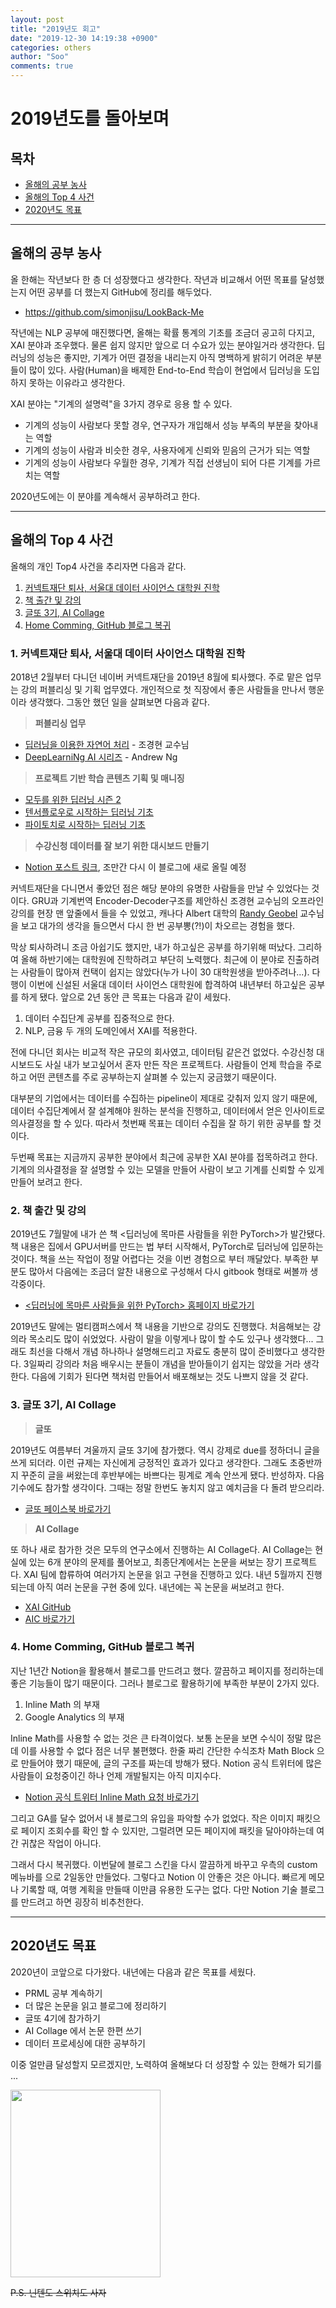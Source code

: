 ```yaml
---
layout: post
title: "2019년도 회고"
date: "2019-12-30 14:19:38 +0900"
categories: others
author: "Soo"
comments: true
---
```


# 2019년도를 돌아보며

## 목차
* [올해의 공부 농사](#올해의-공부-농사)
* [올해의 Top 4 사건](#올해의-top-4-사건)
* [2020년도 목표](#2020년도-목표)

---

## 올해의 공부 농사

올 한해는 작년보다 한 층 더 성장했다고 생각한다. 작년과 비교해서 어떤 목표를 달성했는지 어떤 공부를 더 했는지 GitHub에 정리를 해두었다.

* https://github.com/simonjisu/LookBack-Me

작년에는 NLP 공부에 매진했다면, 올해는 확률 통계의 기초를 조금더 공고히 다지고, XAI 분야과 조우했다. 물론 쉽지 않지만 앞으로 더 수요가 있는 분야일거라 생각한다. 딥러닝의 성능은 좋지만, 기계가 어떤 결정을 내리는지 아직 명백하게 밝히기 어려운 부분들이 많이 있다. 사람(Human)을 배제한 End-to-End 학습이 현업에서 딥러닝을 도입하지 못하는 이유라고 생각한다. 

XAI 분야는 "기계의 설명력"을 3가지 경우로 응용 할 수 있다. 
* 기계의 성능이 사람보다 못할 경우, 연구자가 개입해서 성능 부족의 부분을 찾아내는 역할
* 기계의 성능이 사람과 비슷한 경우, 사용자에게 신뢰와 믿음의 근거가 되는 역할
* 기계의 성능이 사람보다 우월한 경우, 기계가 직접 선생님이 되어 다른 기계를 가르치는 역할

2020년도에는 이 분야를 계속해서 공부하려고 한다.

---

## 올해의 Top 4 사건

올해의 개인 Top4 사건을 추리자면 다음과 같다.

1. [커넥트재단 퇴사, 서울대 데이터 사이언스 대학원 진학](#1-커넥트재단-퇴사-서울대-데이터-사이언스-대학원-진학)
2. [책 출간 및 강의](#2-책-출간-및-강의)
3. [글또 3기, AI Collage](#3-글또-3기-ai-collage)
4. [Home Comming, GitHub 블로그 복귀](#4-home-comming-github-블로그-복귀)

### 1. 커넥트재단 퇴사, 서울대 데이터 사이언스 대학원 진학

2018년 2월부터 다니던 네이버 커넥트재단을 2019년 8월에 퇴사했다. 주로 맡은 업무는 강의 퍼블리싱 및 기획 업무였다. 개인적으로 첫 직장에서 좋은 사람들을 만나서 행운이라 생각했다. 그동안 했던 일을 살펴보면 다음과 같다.

> **퍼블리싱 업무**
*  [딥러닝을 이용한 자연어 처리](https://www.edwith.org/deepnlp) - 조경현 교수님
*  [DeepLearniNg AI 시리즈](https://www.edwith.org/deeplearningai1) - Andrew Ng

> **프로젝트 기반 학습 콘텐츠 기획 및 매니징**
* [모두를 위한 딥러닝 시즌 2](https://deeplearningzerotoall.github.io/season2/)
* [텐서플로우로 시작하는 딥러닝 기초](https://www.edwith.org/boostcourse-dl-tensorflow)
* [파이토치로 시작하는 딥러닝 기초](https://www.edwith.org/boostcourse-dl-pytorch)

> **수강신청 데이터를 잘 보기 위한 대시보드 만들기**
* [Notion 포스트 링크](https://www.notion.so/simonjisu/87f45a6c9a264f43aa53c843157026ef), 조만간 다시 이 블로그에 새로 올릴 예정

커넥트재단을 다니면서 좋았던 점은 해당 분야의 유명한 사람들을 만날 수 있었다는 것이다. GRU과 기계번역 Encoder-Decoder구조를 제안하신 조경현 교수님의 오프라인 강의를 현장 맨 앞줄에서 들을 수 있었고, 캐나다 Albert 대학의 [Randy Geobel](https://www.ualberta.ca/science/about-us/contact-us/faculty-directory/randy-goebel) 교수님을 보고 대가의 생각을 들으면서 다시 한 번 공부뽕(?!)이 차오르는 경험을 했다.

막상 퇴사하려니 조금 아쉽기도 했지만, 내가 하고싶은 공부를 하기위해 떠났다. 그리하여 올해 하반기에는 대학원에 진학하려고 부단히 노력했다. 최근에 이 분야로 진출하려는 사람들이 많아져 컨택이 쉽지는 않았다(누가 나이 30 대학원생을 받아주려나...). 다행이 이번에 신설된 서울대 데이터 사이언스 대학원에 합격하여 내년부터 하고싶은 공부를 하게 됐다. 앞으로 2년 동안 큰 목표는 다음과 같이 세웠다.

1. 데이터 수집단계 공부를 집중적으로 한다.
2. NLP, 금융 두 개의 도메인에서 XAI를 적용한다.

전에 다니던 회사는 비교적 작은 규모의 회사였고, 데이터팀 같은건 없었다. 수강신청 대시보드도 사실 내가 보고싶어서 혼자 만든 작은 프로젝트다. 사람들이 언제 학습을 주로하고 어떤 콘텐츠를 주로 공부하는지 살펴볼 수 있는지 궁금했기 때문이다. 

대부분의 기업에서는 데이터를 수집하는 pipeline이 제대로 갖춰저 있지 않기 때문에, 데이터 수집단계에서 잘 설계해야 원하는 분석을 진행하고, 데이터에서 얻은 인사이트로 의사결정을 할 수 있다. 따라서 첫번째 목표는 데이터 수집을 잘 하기 위한 공부를 할 것이다. 

두번째 목표는 지금까지 공부한 분야에서 최근에 공부한 XAI 분야를 접목하려고 한다. 기계의 의사결정을 잘 설명할 수 있는 모델을 만들어 사람이 보고 기계를 신뢰할 수 있게 만들어 보려고 한다.


### 2. 책 출간 및 강의

2019년도 7월말에 내가 쓴 책 \<딥러닝에 목마른 사람들을 위한 PyTorch\>가 발간됐다. 책 내용은 집에서 GPU서버를 만드는 법 부터 시작해서, PyTorch로 딥러닝에 입문하는 것이다. 책을 쓰는 작업이 정말 어렵다는 것을 이번 경험으로 부터 깨달았다. 부족한 부분도 많아서 다음에는 조금더 알찬 내용으로 구성해서 다시 gitbook 형태로 써볼까 생각중이다.

* [\<딥러닝에 목마른 사람들을 위한 PyTorch\> 홈페이지 바로가기](https://bit.ly/딥목파)

2019년도 말에는 멀티캠퍼스에서 책 내용을 기반으로 강의도 진행했다. 처음해보는 강의라 목소리도 많이 쉬었었다. 사람이 말을 이렇게나 많이 할 수도 있구나 생각했다... 그래도 최선을 다해서 개념 하나하나 설명해드리고 자료도 충분히 많이 준비했다고 생각한다. 3일짜리 강의라 처음 배우시는 분들이 개념을 받아들이기 쉽지는 않았을 거라 생각한다. 다음에 기회가 된다면 책처럼 만들어서 배포해보는 것도 나쁘지 않을 것 같다.

### 3. 글또 3기, AI Collage

> **글또**

2019년도 여름부터 겨울까지 글또 3기에 참가했다. 역시 강제로 due를 정하더니 글을 쓰게 되더라. 이런 규제는 자신에게 긍정적인 효과가 있다고 생각한다. 그래도 초중반까지 꾸준히 글을 써왔는데 후반부에는 바쁘다는 핑계로 계속 안쓰게 됐다. 반성하자. 다음 기수에도 참가할 생각이다. 그때는 정말 한번도 놓치지 않고 예치금을 다 돌려 받으리라.

* [글또 페이스북 바로가기](https://www.facebook.com/groups/375431516259701/)

> **AI Collage**

또 하나 새로 참가한 것은 모두의 연구소에서 진행하는 AI Collage다. AI Collage는 현실에 있는 6개 분야의 문제를 풀어보고, 최종단계에서는 논문을 써보는 장기 프로젝트다. XAI 팀에 합류하여 여러가지 논문을 읽고 구현을 진행하고 있다. 내년 5월까지 진행되는데 아직 여러 논문을 구현 중에 있다. 내년에는 꼭 논문을 써보려고 한다.

* [XAI GitHub](https://github.com/simonjisu/XAI)
* [AIC 바로가기](http://aic.yangjaehub.com/)


### 4. Home Comming, GitHub 블로그 복귀

지난 1년간 Notion을 활용해서 블로그를 만드려고 했다. 깔끔하고 페이지를 정리하는데 좋은 기능들이 많기 때문이다. 그러나 블로그로 활용하기에 부족한 부분이 2가지 있다.

1. Inline Math 의 부재
2. Google Analytics 의 부재

Inline Math를 사용할 수 없는 것은 큰 타격이었다. 보통 논문을 보면 수식이 정말 많은데 이를 사용할 수 없다 점은 너무 불편했다. 한줄 짜리 간단한 수식조차 Math Block 으로 만들어야 했기 때문에, 글의 구조를 짜는데 방해가 됐다. Notion 공식 트위터에 많은 사람들이 요청중이긴 하나 언제 개발될지는 아직 미지수다.

* [Notion 공식 트위터 Inline Math 요청 바로가기](https://twitter.com/notionhq/status/1093334827770699778)

그리고 GA를 달수 없어서 내 블로그의 유입을 파악할 수가 없었다. 작은 이미지 패킷으로 페이지 조회수를 확인 할 수 있지만, 그럴려면 모든 페이지에 패킷을 달아야하는데 여간 귀찮은 작업이 아니다. 

그래서 다시 복귀했다. 이번달에 블로그 스킨을 다시 깔끔하게 바꾸고 우측의 custom 메뉴바를 으로 2일동안 만들었다. 그렇다고 Notion 이 안좋은 것은 아니다. 빠르게 메모나 기록할 때, 여행 계획을 만들때 이만큼 유용한 도구는 없다. 다만 Notion 기술 블로그를 만드려고 하면 굉장히 비추천한다. 

---

## 2020년도 목표

2020년이 코앞으로 다가왔다. 내년에는 다음과 같은 목표를 세웠다.

* PRML 공부 계속하기
* 더 많은 논문을 읽고 블로그에 정리하기
* 글또 4기에 참가하기
* AI Collage 에서 논문 한편 쓰기
* 데이터 프로세싱에 대한 공부하기

이중 얼만큼 달성할지 모르겠지만, 노력하여 올해보다 더 성장할 수 있는 한해가 되기를 ...


<img src="https://drive.google.com/uc?id=1pCe5D4-wrxlP4v1CqRx_u-_CeGZToDDJ" width="240px" height="300px">


~~P.S. 닌텐도 스위치도 사자~~